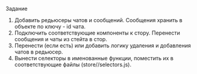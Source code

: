 Задание

1. Добавить редьюсеры чатов и сообщений. Сообщения хранить в объекте по ключу - id чата.
2. Подключить соответствующие компоненты к стору. Перенести сообщения и чаты из стейта в стор.
3. Перенести (если есть) или добавить логику удаления и добавления чатов в редьюсер.
4. Вынести селекторы в именованные функции, поместить их в соответствующие файлы (store/<reducerName>/selectors.js).
